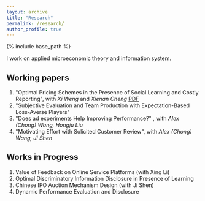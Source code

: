 ```yaml
---
layout: archive
title: "Research"
permalink: /research/
author_profile: true
---
```


{% include base_path %}

I work on applied microeconomic theory and information system.

## Working papers
1. "Optimal Pricing Schemes in the Presence of Social Learning and Costly Reporting", with *Xi Weng* and *Xienan Cheng* [PDF](https://arxiv.org/abs/2211.07362)
2. "Subjective Evaluation and Team Production with Expectation-Based Loss-Averse Players"
3. "Does ad experiments Help Improving Performance?" , with *Alex (Chong) Wang, Hongju Liu*
4.  "Motivating Effort with Solicited Customer Review", with *Alex (Chong) Wang, Ji Shen*

## Works in Progress
1. Value of Feedback on Online Service Platforms (with Xing Li)
2. Optimal Discriminatory Information Disclosure in Presence of Learning
3. Chinese IPO Auction Mechanism Design (with Ji Shen)
4. Dynamic Performance Evaluation and Disclosure

